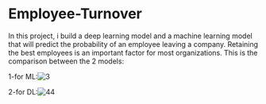# Employee-Turnover

In this project, i build a deep learning model and a machine learning model that will predict the probability of an employee leaving a company. Retaining the best employees is an important factor for most organizations.
This is the comparison between the 2 models: 

1-for ML:![3](https://user-images.githubusercontent.com/57867070/79759538-17846980-831f-11ea-8a4c-e26658b2548f.PNG)



2-for DL:![44](https://user-images.githubusercontent.com/57867070/79759696-4e5a7f80-831f-11ea-8f15-59f4d44b1618.PNG)

